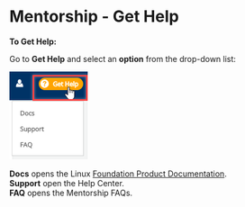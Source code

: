 # Mentorship - Get Help

**To Get Help:** 

Go to **Get Help** and select an **option** from the drop-down list:

![Get Help Options](../../.gitbook/assets/get-help.png)

**Docs** opens the Linux [Foundation Product Documentation](https://docs.linuxfoundation.org/).  
**Support** open the Help Center.  
**FAQ** opens the Mentorship FAQs.  


